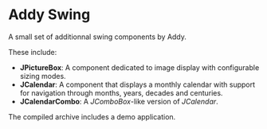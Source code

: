 # Addy Swing

A small set of additionnal swing components by Addy.

These include:

* **JPictureBox**: A component dedicated to image display with configurable sizing modes.
* **JCalendar**: A component that displays a monthly calendar with support for navigation through months, years, decades and centuries.
* **JCalendarCombo**: A *JComboBox*-like version of *JCalendar*.

The compiled archive includes a demo application.
